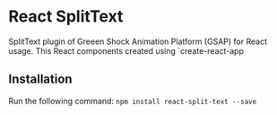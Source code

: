 # React SplitText

SplitText plugin of Greeen Shock Animation Platform (GSAP) for React usage. This React components created using `create-react-app

## Installation
Run the following command:
`npm install react-split-text --save`
